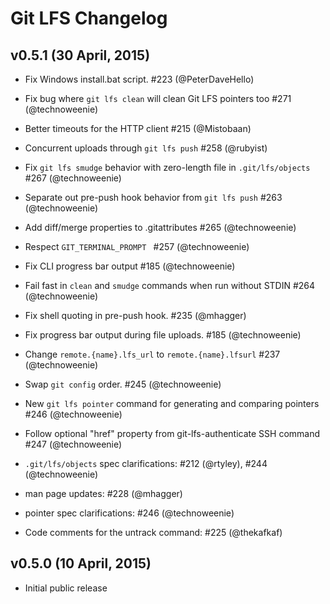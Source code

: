 # Git LFS Changelog

## v0.5.1 (30 April, 2015)

* Fix Windows install.bat script.  #223 (@PeterDaveHello)

* Fix bug where `git lfs clean` will clean Git LFS pointers too #271 (@technoweenie)

* Better timeouts for the HTTP client #215 (@Mistobaan)

* Concurrent uploads through `git lfs push` #258 (@rubyist)

* Fix `git lfs smudge` behavior with zero-length file in `.git/lfs/objects` #267 (@technoweenie)

* Separate out pre-push hook behavior from `git lfs push` #263 (@technoweenie)

* Add diff/merge properties to .gitattributes #265 (@technoweenie)

* Respect `GIT_TERMINAL_PROMPT ` #257 (@technoweenie)

* Fix CLI progress bar output #185 (@technoweenie)

* Fail fast in `clean` and `smudge` commands when run without STDIN #264 (@technoweenie)

* Fix shell quoting in pre-push hook.  #235 (@mhagger)

* Fix progress bar output during file uploads.  #185 (@technoweenie)

* Change `remote.{name}.lfs_url` to `remote.{name}.lfsurl` #237 (@technoweenie)

* Swap `git config` order.  #245 (@technoweenie)

* New `git lfs pointer` command for generating and comparing pointers #246 (@technoweenie)

* Follow optional "href" property from git-lfs-authenticate SSH command #247 (@technoweenie)

* `.git/lfs/objects` spec clarifications: #212 (@rtyley), #244 (@technoweenie)

* man page updates: #228 (@mhagger)

* pointer spec clarifications: #246 (@technoweenie)

* Code comments for the untrack command: #225 (@thekafkaf)

## v0.5.0 (10 April, 2015)

* Initial public release
